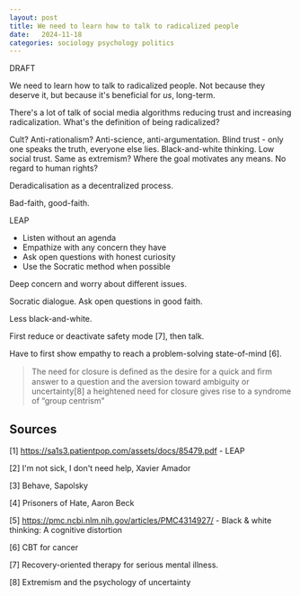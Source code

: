 ```yaml
---
layout: post
title: We need to learn how to talk to radicalized people
date:   2024-11-18
categories: sociology psychology politics
---
```


DRAFT

We need to learn how to talk to radicalized people. Not because they deserve it, but because it's beneficial for _us_, long-term.

There's a lot of talk of social media algorithms reducing trust and increasing radicalization. What's the definition of being radicalized?


Cult?
Anti-rationalism? Anti-science, anti-argumentation.
Blind trust - only one speaks the truth, everyone else lies.
Black-and-white thinking.
Low social trust.
Same as extremism? Where the goal motivates any means.
No regard to human rights?

Deradicalisation as a decentralized process.

Bad-faith, good-faith.

LEAP

* Listen without an agenda
* Empathize with any concern they have
* Ask open questions with honest curiosity
* Use the Socratic method when possible

Deep concern and worry about different issues.

Socratic dialogue. Ask open questions in good faith.

Less black-and-white.

First reduce or deactivate safety mode [7], then talk.

Have to first show empathy to reach a problem-solving state-of-mind [6].

> The need for closure is deﬁned as the desire for a quick and ﬁrm answer to a question and the aversion toward ambiguity or uncertainty[8]
> a heightened need for closure gives rise to a syndrome of “group centrism"

## Sources

[1] https://sa1s3.patientpop.com/assets/docs/85479.pdf - LEAP

[2] I'm not sick, I don't need help, Xavier Amador

[3] Behave, Sapolsky

[4] Prisoners of Hate, Aaron Beck

[5] https://pmc.ncbi.nlm.nih.gov/articles/PMC4314927/ - Black & white thinking: A cognitive distortion

[6] CBT for cancer

[7] Recovery-oriented therapy for serious mental illness.

[8] Extremism and the psychology of uncertainty
